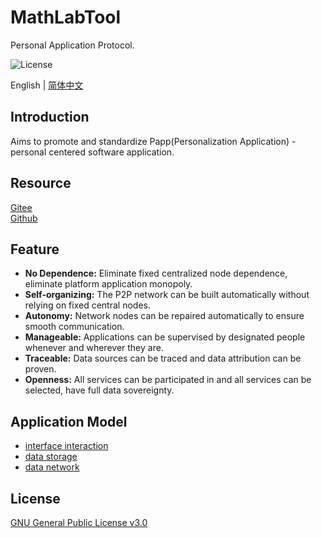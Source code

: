 # MathLabTool

Personal Application Protocol.

![License](https://img.shields.io/badge/license-GPL%20v3-blue)

English | [简体中文](./README_zh.md)

## Introduction

Aims to promote and standardize Papp(Personalization Application) - personal centered software application.

## Resource

[Gitee](https://gitee.com/dfz/PAP)  
[Github](https://github.com/xxyjskx1987/PAP)

## Feature

- **No Dependence:** Eliminate fixed centralized node dependence, eliminate platform application monopoly.  
- **Self-organizing:** The P2P network can be built automatically without relying on fixed central nodes.  
- **Autonomy:** Network nodes can be repaired automatically to ensure smooth communication.  
- **Manageable:** Applications can be supervised by designated people whenever and wherever they are.  
- **Traceable:** Data sources can be traced and data attribution can be proven.  
- **Openness:** All services can be participated in and all services can be selected, have full data sovereignty.

## Application Model

- [interface interaction](./interface_interaction/README.md)  
- [data storage](./data_storage/README.md)  
- [data network](./data_network/README.md)

## License

[GNU General Public License v3.0](./LICENSE)